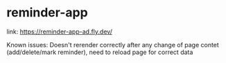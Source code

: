 # reminder-app
link: https://reminder-app-ad.fly.dev/

Known issues:
Doesn't rerender correctly after any change of page contet (add/delete/mark reminder), need to reload page for correct data